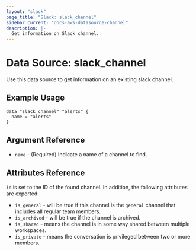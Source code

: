 ```yaml
---
layout: "slack"
page_title: "Slack: slack_channel"
sidebar_current: "docs-aws-datasource-channel"
description: |-
  Get information on Slack channel.
---
```


# Data Source: slack_channel

Use this data source to get information on an existing slack channel.

## Example Usage

```hcl
data "slack_channel" "alerts" {
  name = "alerts"
}
```

## Argument Reference

* `name` - (Required) Indicate a name of a channel to find.


## Attributes Reference

`id` is set to the ID of the found channel. In addition, the following attributes are exported:

* `is_general` - will be true if this channel is the `general` channel that includes all regular team members.
* `is_archived` - will be true if the channel is archived.
* `is_shared` - means the channel is in some way shared between multiple workspaces.
* `is_private` - means the conversation is privileged between two or more members.


